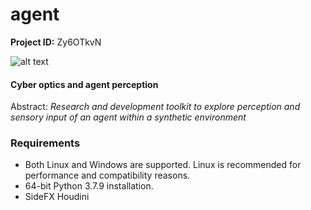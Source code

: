 # agent

**Project ID:** Zy6OTkvN

![alt text](https://github.com/epochlab/agent/blob/main/sample_01.png)

#### Cyber optics and agent perception
Abstract: *Research and development toolkit to explore perception and sensory input of an agent within a synthetic environment*

### Requirements

- Both Linux and Windows are supported. Linux is recommended for performance and compatibility reasons.
- 64-bit Python 3.7.9 installation.
- SideFX Houdini
